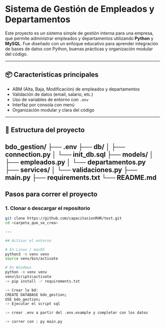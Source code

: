 # Sistema de Gestión de Empleados y Departamentos

Este proyecto es un sistema simple de gestión interna para una empresa, que permite administrar empleados y departamentos utilizando **Python** y **MySQL**. Fue diseñado con un enfoque educativo para aprender integración de bases de datos con Python, buenas prácticas y organización modular del código.

---

## 📦 Características principales

- ABM (Alta, Baja, Modificación) de empleados y departamentos
- Validación de datos (email, salario, etc.)
- Uso de variables de entorno con `.env`
- Interfaz por consola con menú
- Organización modular y clara del código

---

## 📁 Estructura del proyecto
bdo_gestion/
├── .env
├── db/
│ ├── connection.py
│ └── init_db.sql
├── models/
│ ├── empleados.py
│ └── departamentos.py
├── services/
│ └── validaciones.py
├── main.py
├── requirements.txt
└── README.md
---

## Pasos para correr el proyecto

### 1. Clonar o descargar el repositorio

```bash
git clone https://github.com/capacitacionRHR/test.git
cd <carpeta_que_se_crea>

---

## Activar el entorno

# En Linux / macOS
python3 -m venv venv
source venv/bin/activate

# En Windows
python -m venv venv
venv\Scripts\activate
-> pip install -r requirements.txt

-> Crear la bd:
CREATE DATABASE bdo_gestion;
USE bdo_gestion;
-> Ejecutar el script sql

-> crear .env a partir del .env.example y completar con los datos

-> correr con : py main.py

